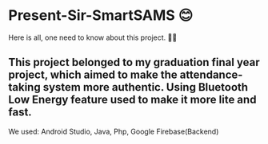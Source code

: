# Present-Sir-SmartSAMS 😊
 Here is all, one need to know about this project. ✍🏻
 
This project belonged to my graduation final year project, which aimed to make the attendance-taking system more authentic. Using Bluetooth Low Energy feature used to make it more lite and fast.
------------------------------------------------------------------------------------------------------------------------------------------------------------

We used:
Android Studio, Java, Php, Google Firebase(Backend)
